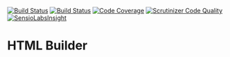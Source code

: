 [![Build Status](https://travis-ci.org/nark3d/HTMLBuilder.svg?branch=master)](https://travis-ci.org/nark3d/HTMLBuilder)
[![Build Status](https://scrutinizer-ci.com/g/nark3d/HTMLBuilder/badges/build.png?b=master)](https://scrutinizer-ci.com/g/nark3d/HTMLBuilder/build-status/master)
[![Code Coverage](https://scrutinizer-ci.com/g/nark3d/HTMLBuilder/badges/coverage.png?b=master)](https://scrutinizer-ci.com/g/nark3d/HTMLBuilder/?branch=master)
[![Scrutinizer Code Quality](https://scrutinizer-ci.com/g/nark3d/HTMLBuilder/badges/quality-score.png?b=master)](https://scrutinizer-ci.com/g/nark3d/HTMLBuilder/?branch=master)
[![SensioLabsInsight](https://insight.sensiolabs.com/projects/b8e2173f-3fe1-4fd5-99c2-547d3b33aef6/mini.png)](https://insight.sensiolabs.com/projects/b8e2173f-3fe1-4fd5-99c2-547d3b33aef6)

# HTML Builder
